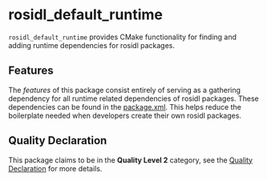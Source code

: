 # rosidl_default_runtime

`rosidl_default_runtime` provides CMake functionality for finding and adding runtime dependencies for rosidl packages.

## Features

The *features* of this package consist entirely of serving as a gathering dependency for all runtime related dependencies of rosidl packages.
These dependencies can be found in the [package.xml](package.xml).
This helps reduce the boilerplate needed when developers create their own rosidl packages.

## Quality Declaration

This package claims to be in the **Quality Level 2** category, see the [Quality Declaration](QUALITY_DECLARATION.md) for more details.
